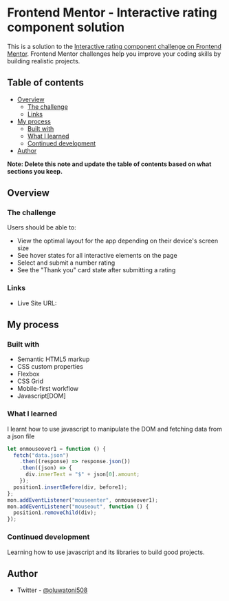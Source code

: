# Frontend Mentor - Interactive rating component solution

This is a solution to the [Interactive rating component challenge on Frontend Mentor](https://www.frontendmentor.io/challenges/interactive-rating-component-koxpeBUmI). Frontend Mentor challenges help you improve your coding skills by building realistic projects.

## Table of contents

- [Overview](#overview)
  - [The challenge](#the-challenge)
  - [Links](#links)
- [My process](#my-process)
  - [Built with](#built-with)
  - [What I learned](#what-i-learned)
  - [Continued development](#continued-development)
- [Author](#author)

**Note: Delete this note and update the table of contents based on what sections you keep.**

## Overview

### The challenge

Users should be able to:

- View the optimal layout for the app depending on their device's screen size
- See hover states for all interactive elements on the page
- Select and submit a number rating
- See the "Thank you" card state after submitting a rating

### Links

- Live Site URL:

## My process

### Built with

- Semantic HTML5 markup
- CSS custom properties
- Flexbox
- CSS Grid
- Mobile-first workflow
- Javascript[DOM]

### What I learned

I learnt how to use javascript to manipulate the DOM and fetching data from a json file

```js
let onmouseover1 = function () {
  fetch("data.json")
    .then((response) => response.json())
    .then((json) => {
      div.innerText = "$" + json[0].amount;
    });
  position1.insertBefore(div, before1);
};
mon.addEventListener("mouseenter", onmouseover1);
mon.addEventListener("mouseout", function () {
  position1.removeChild(div);
});
```

### Continued development

Learning how to use javascript and its libraries to build good projects.

## Author

- Twitter - [@oluwatoni508](https://twitter.com/oluwatoni508)
